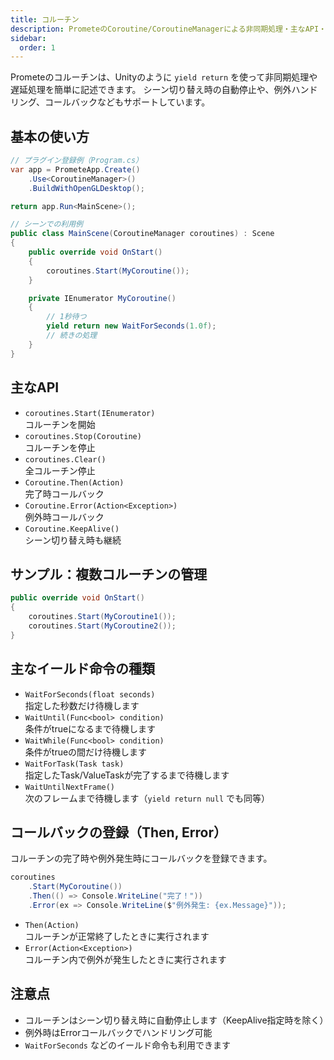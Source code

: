 ```yaml
---
title: コルーチン
description: PrometeのCoroutine/CoroutineManagerによる非同期処理・主なAPI・サンプル・注意点を解説します。
sidebar:
  order: 1
---
```


Prometeのコルーチンは、Unityのように `yield return` を使って非同期処理や遅延処理を簡単に記述できます。
シーン切り替え時の自動停止や、例外ハンドリング、コールバックなどもサポートしています。

## 基本の使い方

```csharp
// プラグイン登録例（Program.cs）
var app = PrometeApp.Create()
    .Use<CoroutineManager>()
    .BuildWithOpenGLDesktop();

return app.Run<MainScene>();
```

```csharp
// シーンでの利用例
public class MainScene(CoroutineManager coroutines) : Scene
{
    public override void OnStart()
    {
        coroutines.Start(MyCoroutine());
    }

    private IEnumerator MyCoroutine()
    {
        // 1秒待つ
        yield return new WaitForSeconds(1.0f);
        // 続きの処理
    }
}
```

## 主なAPI

- `coroutines.Start(IEnumerator)`<br/>コルーチンを開始
- `coroutines.Stop(Coroutine)`<br/>コルーチンを停止
- `coroutines.Clear()`<br/>全コルーチン停止
- `Coroutine.Then(Action)`<br/>完了時コールバック
- `Coroutine.Error(Action<Exception>)`<br/>例外時コールバック
- `Coroutine.KeepAlive()`<br/>シーン切り替え時も継続

## サンプル：複数コルーチンの管理

```csharp
public override void OnStart()
{
    coroutines.Start(MyCoroutine1());
    coroutines.Start(MyCoroutine2());
}
```

## 主なイールド命令の種類

- `WaitForSeconds(float seconds)`<br/>指定した秒数だけ待機します
- `WaitUntil(Func<bool> condition)`<br/>条件がtrueになるまで待機します
- `WaitWhile(Func<bool> condition)`<br/>条件がtrueの間だけ待機します
- `WaitForTask(Task task)`<br/>指定したTask/ValueTaskが完了するまで待機します
- `WaitUntilNextFrame()`<br/>次のフレームまで待機します（`yield return null` でも同等）

## コールバックの登録（Then, Error）

コルーチンの完了時や例外発生時にコールバックを登録できます。

```csharp
coroutines
    .Start(MyCoroutine())
    .Then(() => Console.WriteLine("完了！"))
    .Error(ex => Console.WriteLine($"例外発生: {ex.Message}"));
```

- `Then(Action)`<br/>コルーチンが正常終了したときに実行されます
- `Error(Action<Exception>)`<br/>コルーチン内で例外が発生したときに実行されます

## 注意点

- コルーチンはシーン切り替え時に自動停止します（KeepAlive指定時を除く）
- 例外時はErrorコールバックでハンドリング可能
- `WaitForSeconds` などのイールド命令も利用できます
